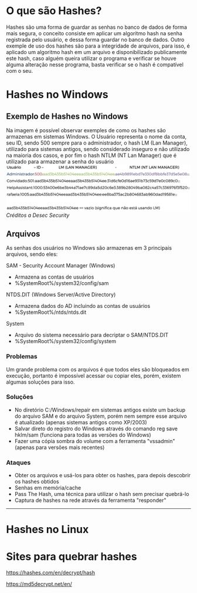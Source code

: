 # O que são Hashes?
Hashes são uma forma de guardar as senhas no banco de dados de forma mais segura, o conceito consiste em aplicar um algoritmo hash na senha registrada pelo usuário, e dessa forma guardar no banco de dados. Outro exemple de uso dos hashes são para a integridade de arquivos, para isso, é aplicado um algoritmo hash em um arquivo e disponibilizado publicamente este hash, caso alguém queira utilizar o programa e verificar se houve alguma alteração nesse programa, basta verificar se o hash é compatível com o seu.
# Hashes no Windows
## Exemplo de Hashes no Windows
Na imagem é possível observar exemples de como os hashes são armazenas em sistemas Windows. O Usuário representa o nome da conta, seu ID, sendo 500 sempre para o administrador, o hash LM (Lan Manager), utilizado para sistemas antigos, sendo considerado inseguro e não utilizado na maioria dos casos, e por fim o hash NTLM (NT Lan Manager) que é utilizado para armazenar a senha do usuário <br>
![Exemplo de Hashes no Windows](HashesWindowsExample.png)
*Créditos a Desec Security* 
## Arquivos
As senhas dos usuários no Windows são armazenas em 3 principais arquivos, sendo eles:

SAM - Security Account Manager (Windows)
- Armazena as contas de usuários
- %SystemRoot%/system32/config/sam

NTDS.DIT (Windows Server/Active Directory)
- Armazena dados do AD incluindo as contas de usuários
- %SystemRoot%/ntds/ntds.dit

System
- Arquivo do sistema necessário para decriptar o SAM/NTDS.DIT
- %SystemRoot%/system32/config/system

### Problemas
Um grande problema com os arquivos é que todos eles são bloqueados em execução, portanto é impossível acessar ou copiar eles, porém, existem algumas soluções para isso.

### Soluções
- No diretório C:/Windows/repair em sistemas antigos existe um backup do arquivo SAM e do arquivo System, porém nem sempre esse arquivo é atualizado (apenas sistemas antigos como XP/2003)
- Salvar direto do registro do Windows através do comando reg save hklm/sam (funciona para todas as versões do Windows)
- Fazer uma cópia sombra do volume com a ferramenta "vssadmin" (apenas para versões mais recentes)

### Ataques
- Obter os arquivos e usá-los para obter os hashes, para depois descobrir os hashes obtidos
- Senhas em memória/cache
- Pass The Hash, uma técnica para utilizar o hash sem precisar quebrá-lo
- Captura de hashes na rede através da ferramenta "responder"

---
# Hashes no Linux
# Sites para quebrar hashes
https://hashes.com/en/decrypt/hash

https://md5decrypt.net/en/

